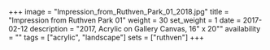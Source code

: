 +++
image = "Impression_from_Ruthven_Park_01_2018.jpg"
title = "Impression from Ruthven Park 01"
weight = 30
set_weight = 1
date = 2017-02-12
description = "2017, Acrylic on Gallery Canvas, 16\" x 20\""
availability = ""
tags = ["acrylic", "landscape"]
sets = ["ruthven"]
+++